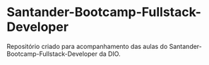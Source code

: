 # Santander-Bootcamp-Fullstack-Developer
Repositório criado para acompanhamento das aulas do Santander-Bootcamp-Fullstack-Developer da DIO.
